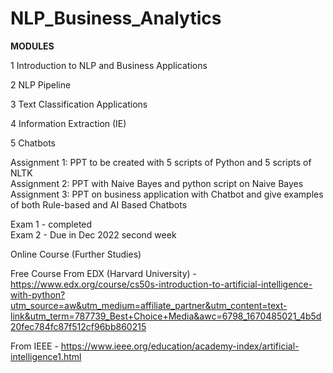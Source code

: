 # NLP_Business_Analytics

<B>MODULES </b>

1	Introduction to NLP and Business Applications

2	NLP Pipeline

3	Text Classification Applications 

4	Information Extraction (IE) 

5       Chatbots


Assignment 1: PPT to be created with 5 scripts of Python and 5 scripts of NLTK <br>
Assignment 2: PPT with Naive Bayes and python script on Naive Bayes <br>
Assignment 3: PPT on business application with Chatbot and give examples of both Rule-based and AI Based Chatbots <br>

Exam 1 - completed <br>
Exam 2 - Due in Dec 2022 second week

Online Course (Further Studies) 

Free Course 
From EDX (Harvard University) - https://www.edx.org/course/cs50s-introduction-to-artificial-intelligence-with-python?utm_source=aw&utm_medium=affiliate_partner&utm_content=text-link&utm_term=787739_Best+Choice+Media&awc=6798_1670485021_4b5d20fec784fc87f512cf96bb860215 

From IEEE -  https://www.ieee.org/education/academy-index/artificial-intelligence1.html
